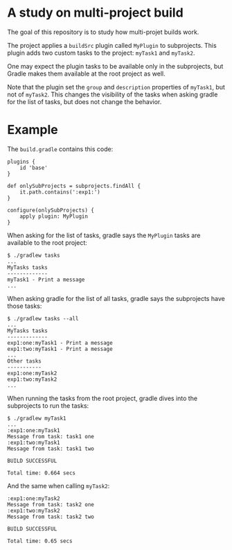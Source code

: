 # A study on multi-project build

The goal of this repository is to study how multi-projet builds work.

The project applies a `buildSrc` plugin called `MyPlugin` to
subprojects. This plugin adds two custom tasks to the project: `myTask1`
and `myTask2`.

One may expect the plugin tasks to be available only in the subprojects,
but Gradle makes them available at the root project as well.

Note that the plugin set the `group` and `description` properties of
`myTask1`, but not of `myTask2`. This changes the visibility of the tasks
when asking gradle for the list of tasks, but does not change the behavior.

# Example

The `build.gradle` contains this code:

```
plugins {
    id 'base'
}

def onlySubProjects = subprojects.findAll {
    it.path.contains(':exp1:')
}

configure(onlySubProjects) {
    apply plugin: MyPlugin
}
```

When asking for the list of tasks, gradle says the `MyPlugin` tasks are
available to the root project:

```
$ ./gradlew tasks
...
MyTasks tasks
-------------
myTask1 - Print a message
...
```

When asking gradle for the list of all tasks, gradle says the subprojects
have those tasks:

```
$ ./gradlew tasks --all
...
MyTasks tasks
-------------
exp1:one:myTask1 - Print a message
exp1:two:myTask1 - Print a message
...
Other tasks
-----------
exp1:one:myTask2
exp1:two:myTask2
...

```

When running the tasks from the root project, gradle dives into the
subprojects to run the tasks:

```
$ ./gradlew myTask1
...
:exp1:one:myTask1
Message from task: task1 one
:exp1:two:myTask1
Message from task: task1 two

BUILD SUCCESSFUL

Total time: 0.664 secs
```

And the same when calling `myTask2`:

```
:exp1:one:myTask2
Message from task: task2 one
:exp1:two:myTask2
Message from task: task2 two

BUILD SUCCESSFUL

Total time: 0.65 secs
```

